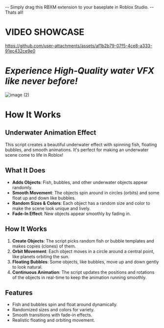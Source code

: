 -- Simply drag this RBXM extension to your baseplate in Roblox Studio.
-- Thats all!

# VIDEO SHOWCASE
https://github.com/user-attachments/assets/af1b2b79-07f5-4ce8-a333-91ec432ce9e0

# ***Experience High-Quality water VFX like never before!***

![image (2)](https://github.com/user-attachments/assets/bce5e1d0-e516-4c2f-8c41-106b1ff0f63f)


# How It Works

## Underwater Animation Effect

This script creates a beautiful underwater effect with spinning fish, floating bubbles, and smooth animations. It's perfect for making an underwater scene come to life in Roblox!

## What It Does

- **Adds Objects**: Fish, bubbles, and other underwater objects appear randomly.
- **Smooth Movement**: The objects spin around in circles (orbits) and some float up and down like bubbles.
- **Random Sizes & Colors**: Each object has a random size and color to make the scene look unique and lively.
- **Fade-In Effect**: New objects appear smoothly by fading in.

## How It Works

1. **Create Objects**: The script picks random fish or bubble templates and makes copies (clones) of them.
2. **Orbit Movement**: Each object moves in a circle around a central point, like planets orbiting the sun.
3. **Floating Bubbles**: Some objects, like bubbles, move up and down gently to look natural.
4. **Continuous Animation**: The script updates the positions and rotations of the objects in real-time to keep the animation running smoothly.

## Features

- Fish and bubbles spin and float around dynamically.
- Randomized sizes and colors for variety.
- Smooth transitions with fade-in effects.
- Realistic floating and orbiting movement.
